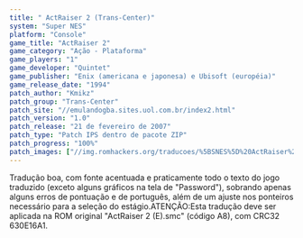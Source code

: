 ```yaml
---
title: " ActRaiser 2 (Trans-Center)"
system: "Super NES"
platform: "Console"
game_title: "ActRaiser 2"
game_category: "Ação - Plataforma"
game_players: "1"
game_developer: "Quintet"
game_publisher: "Enix (americana e japonesa) e Ubisoft (européia)"
game_release_date: "1994"
patch_author: "Kmikz"
patch_group: "Trans-Center"
patch_site: "//emulandogba.sites.uol.com.br/index2.html"
patch_version: "1.0"
patch_release: "21 de fevereiro de 2007"
patch_type: "Patch IPS dentro de pacote ZIP"
patch_progress: "100%"
patch_images: ["//img.romhackers.org/traducoes/%5BSNES%5D%20ActRaiser%202%20-%20Trans-Center%20-%201.png","//img.romhackers.org/traducoes/%5BSNES%5D%20ActRaiser%202%20-%20Trans-Center%20-%202.png","//img.romhackers.org/traducoes/%5BSNES%5D%20ActRaiser%202%20-%20Trans-Center%20-%203.png"]
---
```

Tradução boa, com fonte acentuada e praticamente todo o texto do jogo traduzido (exceto alguns gráficos na tela de "Password"), sobrando apenas alguns erros de pontuação e de português, além de um ajuste nos ponteiros necessário para a seleção do estágio.ATENÇÃO:Esta tradução deve ser aplicada na ROM original "ActRaiser 2 (E).smc" (código A8), com CRC32 630E16A1.
